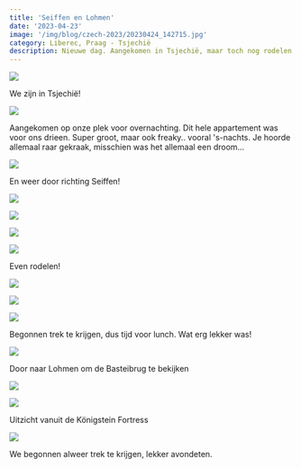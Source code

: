 ```yaml
---
title: 'Seiffen en Lohmen'
date: '2023-04-23'
image: '/img/blog/czech-2023/20230424_142715.jpg'
category: Liberec, Praag - Tsjechië
description: Nieuwe dag. Aangekomen in Tsjechië, maar toch nog rodelen en lekker eten in Duitsland.
---
```


![](/img/blog/czech-2023/20230422_190139.jpg)

We zijn in Tsjechië!

![](/img/blog/czech-2023/20230422_190019.jpg)

Aangekomen op onze plek voor overnachting. Dit hele appartement was voor ons drieen. Super groot, maar ook freaky.. vooral 's-nachts. Je hoorde allemaal raar gekraak, misschien was het allemaal een droom...

![](/img/blog/czech-2023/20230423_093415.jpg)

En weer door richting Seiffen!

![](/img/blog/czech-2023/20230423_095615.jpg)

![](/img/blog/czech-2023/20230423_100929.jpg)

![](/img/blog/czech-2023/20230423_102729.jpg)

![](/img/blog/czech-2023/20230423_111451.jpg)

Even rodelen!

![](/img/blog/czech-2023/20230423_112304.jpg)

![](/img/blog/czech-2023/20230423_120917.jpg)

![](/img/blog/czech-2023/20230423_123853.jpg)

Begonnen trek te krijgen, dus tijd voor lunch. Wat erg lekker was!

![](/img/blog/czech-2023/20230424_142715.jpg)

Door naar Lohmen om de Basteibrug te bekijken

![](/img/blog/czech-2023/20230424_112924.jpg)

![](/img/blog/czech-2023/20230424_113944.jpg)

Uitzicht vanuit de Königstein Fortress

![](/img/blog/czech-2023/20230424_121354.jpg)

We begonnen alweer trek te krijgen, lekker avondeten.
